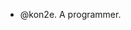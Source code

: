 - @kon2e. A programmer.


<!---
kon2e/kon2e is a ✨ special ✨ repository because its `README.md` (this file) appears on your GitHub profile.
You can click the Preview link to take a look at your changes.
--->
